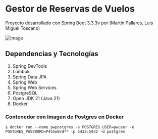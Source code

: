 # Gestor de Reservas de Vuelos
Proyecto desarrollado con Spring Boot 3.3.3v por (Martín Pallares, Luis Miguel Toscano)


![image](https://github.com/user-attachments/assets/398ce731-8aa7-4f1e-b7dd-300ac3da0812)


## Dependencias y Tecnologías
1. Spring DevTools
2. Lombok
3. Spring Data JPA
4. Spring Web
5. Spring Web Services
6. PostgreSQL
7. Open JDK 21 (Java 21) 
8. Docker

### Contenedor con Imagen de Postgres en Docker
```docker
$ docker run --name pwpostgres -e POSTGRES_USER=pwuser -e POSTGRES_PASSWORD=P455w0rd** -p 5432:5432 -d postgres
```

